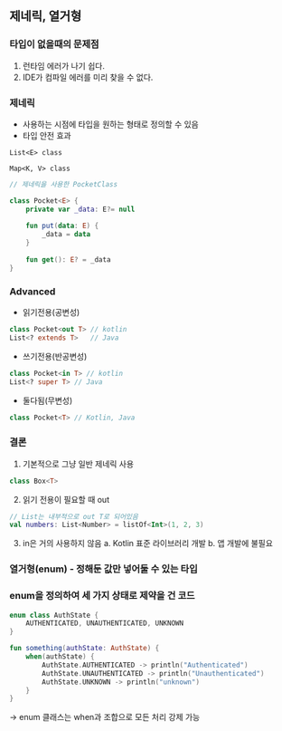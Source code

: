 ## 제네릭, 열거형

### 타입이 없을때의 문제점 
1) 런타임 에러가 나기 쉽다.
2) IDE가 컴파일 에러를 미리 찾을 수 없다.


### 제네릭
- 사용하는 시점에 타입을 원하는 형태로 정의할 수 있음
- 타입 안전 효과 

```text
List<E> class

Map<K, V> class
```

```kotlin
// 제네릭을 사용한 PocketClass

class Pocket<E> {
    private var _data: E?= null
    
    fun put(data: E) {
        _data = data
    }
    
    fun get(): E? = _data
}
```


### Advanced
- 읽기전용(공변성)
```kotlin
class Pocket<out T> // kotlin 
List<? extends T>   // Java
```

- 쓰기전용(반공변성)
```kotlin
class Pocket<in T> // kotlin
List<? super T> // Java
```

- 둘다됨(무변성)
```kotlin
class Pocket<T> // Kotlin, Java
```


### 결론
1. 기본적으로 그냥 일반 제네릭 사용
```kotlin
class Box<T>
```

2. 읽기 전용이 필요할 때 out
```kotlin
// List는 내부적으로 out T로 되어있음
val numbers: List<Number> = listOf<Int>(1, 2, 3)
```

3. in은 거의 사용하지 않음
a. Kotlin 표준 라이브러리 개발
b. 앱 개발에 불필요


### 열거형(enum) - 정해둔 값만 넣어둘 수 있는 타입


### enum을 정의하여 세 가지 상태로 제약을 건 코드 
```kotlin
enum class AuthState {
    AUTHENTICATED, UNAUTHENTICATED, UNKNOWN
}

fun something(authState: AuthState) {
    when(authState) {
        AuthState.AUTHENTICATED -> println("Authenticated")
        AuthState.UNAUTHENTICATED -> println("Unauthenticated")
        AuthState.UNKNOWN -> println("unknown")
    }
}

```
-> enum 클래스는 when과 조합으로 모든 처리 강제 가능




